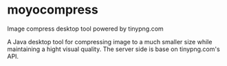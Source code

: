 # moyocompress
Image compress desktop tool powered by tinypng.com

A Java desktop tool for compressing image to a much smaller size while maintaining a hight visual quality.
The server side is base on tinypng.com's API.
